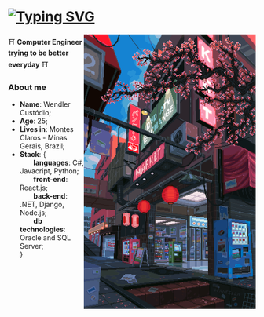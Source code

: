 ### <h1 align="Left"> [![Typing SVG](https://readme-typing-svg.herokuapp.com/?font=Roboto&lines=Hello!👋+I'm+Wendler!&size=22)](https://git.io/typing-svg) </h1>
<img align="right" src="./gif/scenario.gif" width="350" />

⛩️ **Computer Engineer trying to be better everyday** ⛩️

### About me 
* **Name**: Wendler Custódio;
* **Age**: 25;
* **Lives in**: Montes Claros - Minas Gerais, Brazil;
* **Stack**: { \
&nbsp;&nbsp;&nbsp;&nbsp;&nbsp;&nbsp; **languages**: C#, Javacript, Python; \
&nbsp;&nbsp;&nbsp;&nbsp;&nbsp;&nbsp; **front-end**: React.js; \
&nbsp;&nbsp;&nbsp;&nbsp;&nbsp;&nbsp; **back-end**: .NET, Django, Node.js; \
&nbsp;&nbsp;&nbsp;&nbsp;&nbsp;&nbsp; **db technologies**: Oracle and SQL Server; \
} 
